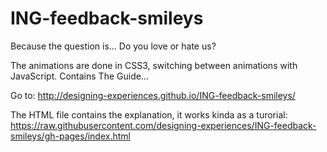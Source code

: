 # ING-feedback-smileys
Because the question is... Do you love or hate us?

The animations are done in CSS3, switching between animations with JavaScript. Contains The Guide...

Go to: http://designing-experiences.github.io/ING-feedback-smileys/

The HTML file contains the explanation, it works kinda as a turorial: https://raw.githubusercontent.com/designing-experiences/ING-feedback-smileys/gh-pages/index.html